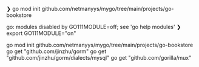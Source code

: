 
❯ go mod init github.com/netmanyys/mygo/tree/main/projects/go-bookstore

go: modules disabled by GO111MODULE=off; see 'go help modules'
❯ export GO111MODULE="on"

go mod init github.com/netmanyys/mygo/tree/main/projects/go-bookstore
go get "github.com/jinzhu/gorm"
go get "github.com/jinzhu/gorm/dialects/mysql"
go get "github.com/gorilla/mux"